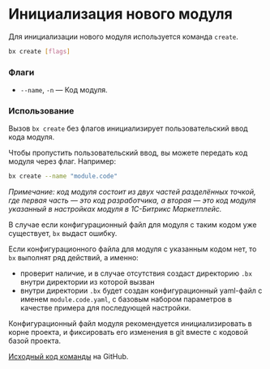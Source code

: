 # Инициализация нового модуля

Для инициализации нового модуля используется команда `create`.

```bash
bx create [flags]
```

### Флаги

- `--name`, `-n` &mdash; Код модуля.

### Использование

Вызов `bx create` без флагов инициализирует пользовательский ввод кода модуля.

Чтобы пропустить пользовательский ввод, вы можете передать код модуля через флаг. Например:

```bash
bx create --name "module.code"
```

*Примечание: код модуля состоит из двух частей разделённых точкой, где первая часть &mdash; это код разработчика, а вторая &mdash; это код модуля указанный в настройках модуля в 1С-Битрикс Маркетплейс.*

В случае если конфигурационный файл для модуля с таким кодом уже существует, `bx` выдаст ошибку.

Если конфигурационного файла для модуля с указанным кодом нет, то `bx` выполнят ряд действий, а именно:

- проверит наличие, и в случае отсутствия создаст директорию `.bx` внутри директории из которой вызван
- внутри директории `.bx` будет создан конфигурационный yaml-файл с именем `module.code.yaml`, с базовым набором параметров в качестве примера для последующей настройки.

Конфигурационный файл модуля рекомендуется инициализировать в корне проекта, и фиксировать его изменения в git вместе с кодовой базой проекта.

[Исходный код команды](https://github.com/pixel365/bx/blob/main/cmd/create/create.go) на GitHub.